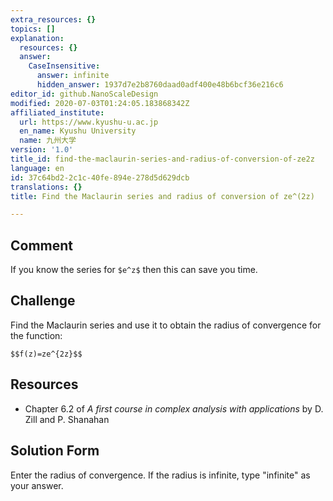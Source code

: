 ```yaml
---
extra_resources: {}
topics: []
explanation:
  resources: {}
  answer:
    CaseInsensitive:
      answer: infinite
      hidden_answer: 1937d7e2b8760daad0adf400e48b6bcf36e216c6
editor_id: github.NanoScaleDesign
modified: 2020-07-03T01:24:05.183868342Z
affiliated_institute:
  url: https://www.kyushu-u.ac.jp
  en_name: Kyushu University
  name: 九州大学
version: '1.0'
title_id: find-the-maclaurin-series-and-radius-of-conversion-of-ze2z
language: en
id: 37c64bd2-2c1c-40fe-894e-278d5d629dcb
translations: {}
title: Find the Maclaurin series and radius of conversion of ze^(2z)

---
```


## Comment
If you know the series for `$e^z$` then this can save you time.

## Challenge
Find the Maclaurin series and use it to obtain the radius of convergence for the function:

`$$f(z)=ze^{2z}$$`

## Resources
- Chapter 6.2 of *A first course in complex analysis with applications* by D. Zill and P. Shanahan


## Solution Form
Enter the radius of convergence.
If the radius is infinite, type "infinite" as your answer.